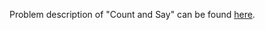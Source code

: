 Problem description of "Count and Say" can be found [here](https://leetcode.com/problems/count-and-say/).
